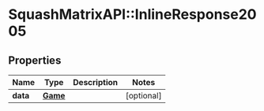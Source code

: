 # SquashMatrixAPI::InlineResponse2005

## Properties
Name | Type | Description | Notes
------------ | ------------- | ------------- | -------------
**data** | [**Game**](Game.md) |  | [optional] 


